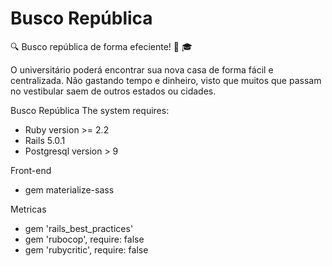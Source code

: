 # Busco República

:mag: Busco república de forma efeciente! :school_satchel: :mortar_board:

O universitário poderá encontrar sua nova casa de forma fácil e centralizada. Não gastando tempo e dinheiro, visto que muitos que passam no vestibular saem de outros estados ou cidades.

Busco República The system requires:

- Ruby version >= 2.2
- Rails 5.0.1
- Postgresql version > 9

Front-end

- gem materialize-sass

Metricas

- gem 'rails_best_practices'
- gem 'rubocop', require: false
- gem 'rubycritic', require: false

